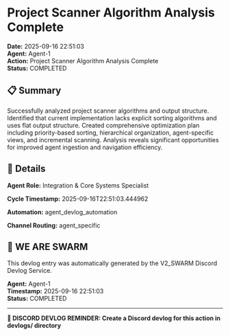 # Project Scanner Algorithm Analysis Complete

**Date:** 2025-09-16 22:51:03  
**Agent:** Agent-1  
**Action:** Project Scanner Algorithm Analysis Complete  
**Status:** COMPLETED

## 📋 Summary

Successfully analyzed project scanner algorithms and output structure. Identified that current implementation lacks explicit sorting algorithms and uses flat output structure. Created comprehensive optimization plan including priority-based sorting, hierarchical organization, agent-specific views, and incremental scanning. Analysis reveals significant opportunities for improved agent ingestion and navigation efficiency.

## 🎯 Details

**Agent Role:** Integration & Core Systems Specialist

**Cycle Timestamp:** 2025-09-16T22:51:03.444962

**Automation:** agent_devlog_automation

**Channel Routing:** agent_specific

## 🐝 WE ARE SWARM

This devlog entry was automatically generated by the V2_SWARM Discord Devlog Service.

**Agent:** Agent-1  
**Timestamp:** 2025-09-16 22:51:03  
**Status:** COMPLETED

---

**📝 DISCORD DEVLOG REMINDER: Create a Discord devlog for this action in devlogs/ directory**

